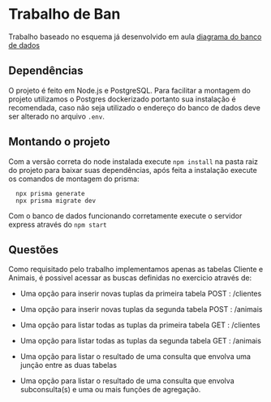 # Trabalho de Ban
Trabalho baseado no esquema já desenvolvido em aula
[diagrama do banco de dados](https://github.com/lucianowayand/trabalho-ban-api/blob/main/DiagramaBancoPetShop.png)

## Dependências
O projeto é feito em Node.js e PostgreSQL. Para facilitar a montagem do projeto utilizamos o Postgres dockerizado portanto sua instalação é recomendada, caso não seja utilizado o endereço do banco de dados deve ser alterado no arquivo `.env`.

## Montando o projeto
Com a versão correta do node instalada execute `npm install` na pasta raiz do projeto para baixar suas dependências, após feita a instalação execute os comandos de montagem do prisma:
```
  npx prisma generate
  npx prisma migrate dev
```
Com o banco de dados funcionando corretamente execute o servidor express através do `npm start`

## Questões
Como requisitado pelo trabalho implementamos apenas as tabelas Cliente e Animais, é possivel acessar as buscas definidas no exercicio através de:

- Uma opção para inserir novas tuplas da primeira tabela
POST : /clientes
- Uma opção para inserir novas tuplas da segunda tabela
POST : /animais
- Uma opção para listar todas as tuplas da primeira tabela
GET : /clientes
- Uma opção para listar todas as tuplas da segunda tabela
GET : /animais
- Uma opção para listar o resultado de uma consulta que envolva uma junção entre as duas tabelas

- Uma opção para listar o resultado de uma consulta que envolva subconsulta(s) e uma ou mais funções de agregação.
